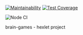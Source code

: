 [![Maintainability](https://api.codeclimate.com/v1/badges/6565d25fddf31ea07fa5/maintainability)](https://codeclimate.com/github/AlexandrShcherbackov/frontend-project-lvl1/maintainability)
[![Test Coverage](https://api.codeclimate.com/v1/badges/6565d25fddf31ea07fa5/test_coverage)](https://codeclimate.com/github/AlexandrShcherbackov/frontend-project-lvl1/test_coverage)

![Node CI](https://github.com/AlexandrShcherbackov/frontend-project-lvl1/workflows/Node%20CI/badge.svg)

brain-games - hexlet project
